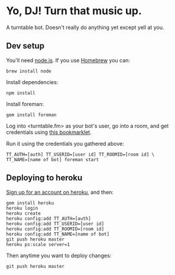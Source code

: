 # Yo, DJ! Turn that music up.

A turntable bot. Doesn't really do anything yet except yell at you.

## Dev setup

You'll need [node.js](http://nodejs.org/).
If you use [Homebrew](http://mxcl.github.com/homebrew/) you can:

    brew install node

Install dependencies:

    npm install

Install foreman:

    gem install foreman

Log into <turntable.fm> as your bot's user, go into a room, and get credentials
using [this bookmarklet](http://alaingilbert.github.com/Turntable-API/bookmarklet.html).

Run it using the credentials you gathered above:

    TT_AUTH=[auth] TT_USERID=[user id] TT_ROOMID=[room id] \
    TT_NAME=[name of bot] foreman start

## Deploying to heroku

[Sign up for an account on heroku](https://api.heroku.com/signup), and then:

    gem install heroku
    heroku login
    heroku create
    heroku config:add TT_AUTH=[auth]
    heroku config:add TT_USERID=[user id]
    heroku config:add TT_ROOMID=[room id]
    heroku config:add TT_NAME=[name of bot]
    git push heroku master
    heroku ps:scale server=1

Then anytime you want to deploy changes:

    git push heroku master
